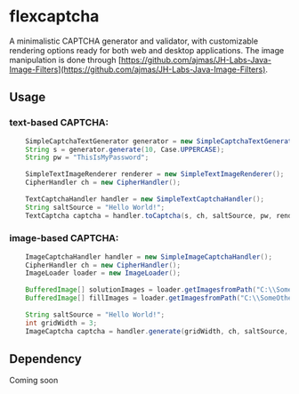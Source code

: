 # flexcaptcha
A minimalistic CAPTCHA generator and validator, with customizable rendering options ready for both web and desktop applications. The image manipulation is done through [https://github.com/ajmas/JH-Labs-Java-Image-Filters](https://github.com/ajmas/JH-Labs-Java-Image-Filters).

## Usage
### text-based CAPTCHA:

```java
    SimpleCaptchaTextGenerator generator = new SimpleCaptchaTextGenerator();
    String s = generator.generate(10, Case.UPPERCASE);
    String pw = "ThisIsMyPassword";
    
    SimpleTextImageRenderer renderer = new SimpleTextImageRenderer();
    CipherHandler ch = new CipherHandler();
    
    TextCaptchaHandler handler = new SimpleTextCaptchaHandler();
    String saltSource = "Hello World!";
    TextCaptcha captcha = handler.toCaptcha(s, ch, saltSource, pw, renderer , 100, 300);
```

### image-based CAPTCHA:

```java
    ImageCaptchaHandler handler = new SimpleImageCaptchaHandler();
    CipherHandler ch = new CipherHandler();
    ImageLoader loader = new ImageLoader();
    
    BufferedImage[] solutionImages = loader.getImagesfromPath("C:\\SomeDirectory");
    BufferedImage[] fillImages = loader.getImagesfromPath("C:\\SomeOtherDirectory");
    
    String saltSource = "Hello World!";
    int gridWidth = 3;
    ImageCaptcha captcha = handler.generate(gridWidth, ch, saltSource, password, solutionImages, fillImages);
```
## Dependency
Coming soon
